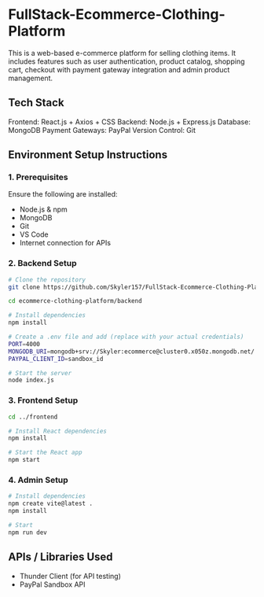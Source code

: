 # FullStack-Ecommerce-Clothing-Platform
This is a web-based e-commerce platform for selling clothing items. It includes features such as user authentication, product catalog, shopping cart, checkout with payment gateway integration and admin product management.

## Tech Stack
Frontend: React.js + Axios + CSS
Backend: Node.js + Express.js
Database: MongoDB
Payment Gateways: PayPal
Version Control: Git



## Environment Setup Instructions

### 1. Prerequisites
Ensure the following are installed:

- Node.js & npm
- MongoDB
- Git
- VS Code
- Internet connection for APIs


### 2. Backend Setup
```bash
# Clone the repository
git clone https://github.com/Skyler157/FullStack-Ecommerce-Clothing-Platform.git

cd ecommerce-clothing-platform/backend

# Install dependencies
npm install

# Create a .env file and add (replace with your actual credentials)
PORT=4000
MONGODB_URI=mongodb+srv://Skyler:ecommerce@cluster0.x050z.mongodb.net/
PAYPAL_CLIENT_ID=sandbox_id

# Start the server
node index.js
```

### 3. Frontend Setup
```bash
cd ../frontend

# Install React dependencies
npm install

# Start the React app
npm start
```

### 4. Admin Setup 
```bash
# Install dependencies
npm create vite@latest .
npm install

# Start
npm run dev
```

## APIs / Libraries Used
- Thunder Client (for API testing)
- PayPal Sandbox API
